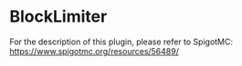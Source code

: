 # BlockLimiter
For the description of this plugin, please refer to SpigotMC: https://www.spigotmc.org/resources/56489/